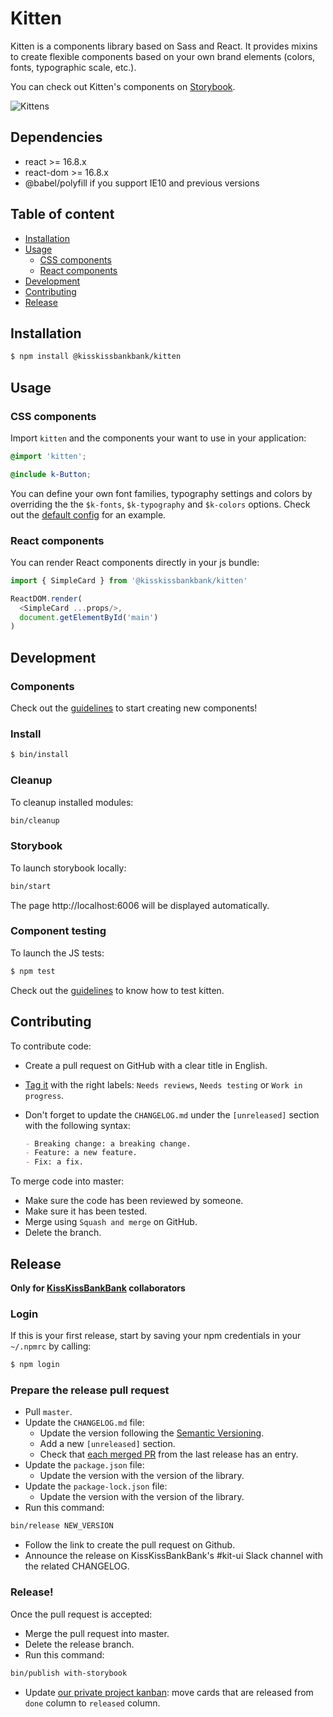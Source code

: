# Kitten

Kitten is a components library based on Sass and React. It provides mixins to
create flexible components based on your own brand elements (colors, fonts,
typographic scale, etc.).

You can check out Kitten's components on
[Storybook](https://kisskissbankbank.github.io/kitten/).

![Kittens](http://i.imgur.com/EbGhfDH.gif)

## Dependencies

- react >= 16.8.x
- react-dom >= 16.8.x
- @babel/polyfill if you support IE10 and previous versions

## Table of content

- [Installation](#installation)
- [Usage](#usage)
  - [CSS components](#css-components)
  - [React components](#react-components)
- [Development](#development)
- [Contributing](#contributing)
- [Release](#release)

## Installation

```sh
$ npm install @kisskissbankbank/kitten
```

## Usage

### CSS components

Import `kitten` and the components your want to use in your application:

```scss
@import 'kitten';

@include k-Button;
```

You can define your own font families, typography settings and colors by overriding the
the `$k-fonts`, `$k-typography` and `$k-colors` options. Check out the
[default config](https://github.com/KissKissBankBank/kitten/blob/master/assets/stylesheets/kitten/_default-config.scss)
for an example.

### React components

You can render React components directly in your js bundle:

```js
import { SimpleCard } from '@kisskissbankbank/kitten'

ReactDOM.render(
  <SimpleCard ...props/>,
  document.getElementById('main')
)
```

## Development

### Components

Check out the [guidelines](../../wiki/Contribution-guidelines) to start
creating new components!

### Install

```sh
$ bin/install
```

### Cleanup

To cleanup installed modules:

```sh
bin/cleanup
```

### Storybook

To launch storybook locally:

```sh
bin/start
```

The page http://localhost:6006 will be displayed automatically.

### Component testing

To launch the JS tests:

```sh
$ npm test
```

Check out the [guidelines](../../wiki/Component-testing) to know how to test kitten.

## Contributing

To contribute code:

- Create a pull request on GitHub with a clear title in English.
- [Tag it](https://github.com/KissKissBankBank/kitten/wiki/Contribution-guidelines#labels-on-pull-request)
  with the right labels: `Needs reviews`, `Needs testing` or `Work in progress`.
- Don't forget to update the `CHANGELOG.md` under the `[unreleased]` section
  with the following syntax:

  ```md
  - Breaking change: a breaking change.
  - Feature: a new feature.
  - Fix: a fix.
  ```

To merge code into master:

- Make sure the code has been reviewed by someone.
- Make sure it has been tested.
- Merge using `Squash and merge` on GitHub.
- Delete the branch.

## Release

**Only for [KissKissBankBank](https://github.com/KissKissBankBank)
collaborators**

### Login

If this is your first release, start by saving your npm credentials in
your `~/.npmrc` by calling:

```sh
$ npm login
```

### Prepare the release pull request

- Pull `master`.
- Update the `CHANGELOG.md` file:
  * Update the version following the [Semantic Versioning](http://semver.org/).
  * Add a new `[unreleased]` section.
  * Check that [each merged
    PR](https://github.com/KissKissBankBank/kitten/commits/master)
    from the last release has an entry.
- Update the `package.json` file:
  * Update the version with the version of the library.
- Update the `package-lock.json` file:
  * Update the version with the version of the library.
- Run this command:

```sh
bin/release NEW_VERSION
```

- Follow the link to create the pull request on Github.
- Announce the release on KissKissBankBank's #kit-ui Slack channel with the
  related CHANGELOG.

### Release!

Once the pull request is accepted:

- Merge the pull request into master.
- Delete the release branch.
- Run this command:

```sh
bin/publish with-storybook
```

- Update
  [our private project kanban](https://github.com/orgs/KissKissBankBank/projects/5):
  move cards that are released from `done` column to `released` column.
